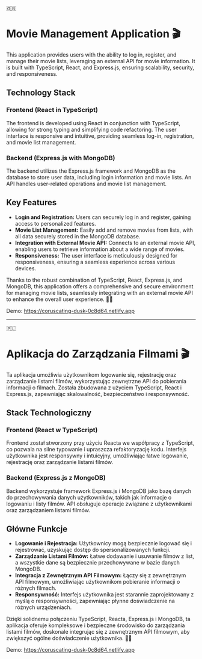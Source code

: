 🇬🇧
# Movie Management Application 🎬

This application provides users with the ability to log in, register, and manage their movie lists, leveraging an external API for movie information. It is built with TypeScript, React, and Express.js, ensuring scalability, security, and responsiveness.

## Technology Stack
### Frontend (React in TypeScript)
The frontend is developed using React in conjunction with TypeScript, allowing for strong typing and simplifying code refactoring. The user interface is responsive and intuitive, providing seamless log-in, registration, and movie list management.

### Backend (Express.js with MongoDB)
The backend utilizes the Express.js framework and MongoDB as the database to store user data, including login information and movie lists. An API handles user-related operations and movie list management.

## Key Features
- **Login and Registration:** Users can securely log in and register, gaining access to personalized features.
- **Movie List Management:** Easily add and remove movies from lists, with all data securely stored in the MongoDB database.
- **Integration with External Movie API:** Connects to an external movie API, enabling users to retrieve information about a wide range of movies.
- **Responsiveness:** The user interface is meticulously designed for responsiveness, ensuring a seamless experience across various devices.

Thanks to the robust combination of TypeScript, React, Express.js, and MongoDB, this application offers a comprehensive and secure environment for managing movie lists, seamlessly integrating with an external movie API to enhance the overall user experience. 🍿🎉

Demo: https://coruscating-dusk-0c8d64.netlify.app


---------------------------------------------------------------------------------------------------------------------------------
🇵🇱
# Aplikacja do Zarządzania Filmami 🎬

Ta aplikacja umożliwia użytkownikom logowanie się, rejestrację oraz zarządzanie listami filmów, wykorzystując zewnętrzne API do pobierania informacji o filmach. Została zbudowana z użyciem TypeScript, React i Express.js, zapewniając skalowalność, bezpieczeństwo i responsywność.

## Stack Technologiczny
### Frontend (React w TypeScript)
Frontend został stworzony przy użyciu Reacta we współpracy z TypeScript, co pozwala na silne typowanie i upraszcza refaktoryzację kodu. Interfejs użytkownika jest responsywny i intuicyjny, umożliwiając łatwe logowanie, rejestrację oraz zarządzanie listami filmów.

### Backend (Express.js z MongoDB)
Backend wykorzystuje framework Express.js i MongoDB jako bazę danych do przechowywania danych użytkowników, takich jak informacje o logowaniu i listy filmów. API obsługuje operacje związane z użytkownikami oraz zarządzaniem listami filmów.

## Główne Funkcje
- **Logowanie i Rejestracja:** Użytkownicy mogą bezpiecznie logować się i rejestrować, uzyskując dostęp do spersonalizowanych funkcji.
- **Zarządzanie Listami Filmów:** Łatwe dodawanie i usuwanie filmów z list, a wszystkie dane są bezpiecznie przechowywane w bazie danych MongoDB.
- **Integracja z Zewnętrznym API Filmowym:** Łączy się z zewnętrznym API filmowym, umożliwiając użytkownikom pobieranie informacji o różnych filmach.
- **Responsywność:** Interfejs użytkownika jest starannie zaprojektowany z myślą o responsywności, zapewniając płynne doświadczenie na różnych urządzeniach.

Dzięki solidnemu połączeniu TypeScript, Reacta, Express.js i MongoDB, ta aplikacja oferuje kompleksowe i bezpieczne środowisko do zarządzania listami filmów, doskonale integrując się z zewnętrznym API filmowym, aby zwiększyć ogólne doświadczenie użytkownika. 🍿🎉

Demo: https://coruscating-dusk-0c8d64.netlify.app

